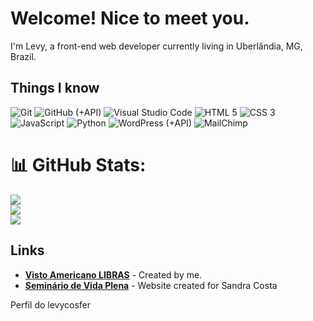<h1>Welcome! Nice to meet you.</h1>

I'm Levy, a front-end web developer currently living in Uberlândia, MG, Brazil.

<h2>Things I know</h2>
<p>
  <img alt="Git" src="https://img.shields.io/badge/-Git-e94e31?logo=git&logoColor=white" /> 
  <img alt="GitHub (+API)" src="https://img.shields.io/badge/-GitHub%20(%2BAPI)-24282e?logo=github&logoColor=white" />
  <img alt="Visual Studio Code" src="https://img.shields.io/badge/-Visual%20Studio%20Code-007ACC?logo=Visual%20Studio%20Code&logoColor=white" />
  <img alt="HTML 5" src="https://img.shields.io/badge/-HTML5-dd4b24?logo=html5&logoColor=white" />
  <img alt="CSS 3" src="https://img.shields.io/badge/-CSS%203-333?logo=css3&logoColor=white" />
  <img alt="JavaScript" src="https://img.shields.io/badge/-JavaScript-333?logo=javascript&logoColor=white" />
  <img alt="Python" src="https://img.shields.io/badge/-Python-007ACC?logo=Python&logoColor=444" />
  <img alt="WordPress (+API)" src="https://img.shields.io/badge/-WordPress%20(%2BAPI)-217196?logo=wordpress&logoColor=white" />
  <img alt="MailChimp" src="https://img.shields.io/badge/-MailChimp-FFE01B?logo=MailChimp&logoColor=444" />
</p>

# 📊 GitHub Stats:
![](https://github-readme-stats.vercel.app/api?username=levycosfer&theme=swift&hide_border=false&include_all_commits=true&count_private=true)<br/>
![](https://github-readme-streak-stats.herokuapp.com/?user=levycosfer&theme=swift&hide_border=false)<br/>
![](https://github-readme-stats.vercel.app/api/top-langs/?username=levycosfer&theme=swift&hide_border=false&include_all_commits=true&count_private=true&layout=compact)

## Links
* **[Visto Americano LIBRAS](https://vistoamericanolibras.com.br/)** - Created by me.
* **[Seminário de Vida Plena](https://seminariodevidaplena.com.br/)** - Website created for Sandra Costa

Perfil do levycosfer
